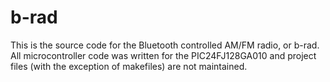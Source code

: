 b-rad
=====
This is the source code for the Bluetooth controlled AM/FM radio, or b-rad. All microcontroller code was written for the PIC24FJ128GA010 and project files (with the exception of makefiles) are not maintained.
